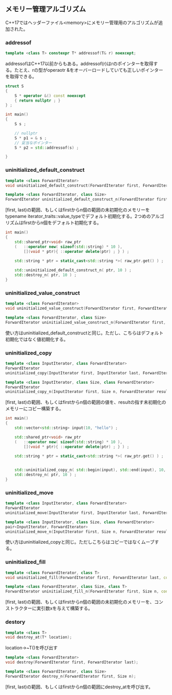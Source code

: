 ## メモリー管理アルゴリズム

C++17ではヘッダーファイル\<memory\>にメモリー管理用のアルゴリズムが追加された。

### addressof

~~~c++
template <class T> constexpr T* addressof(T& r) noexcept;
~~~

addressofはC++17以前からもある。addressof(r)はrのポインターを取得する。たとえ、rの型がoperaotr &をオーバーロードしていても正しいポインターを取得できる。

~~~cpp
struct S
{
    S * operator &() const noexcept
    { return nullptr ; } 
} ;

int main()
{
    S s ;

    // nullptr
    S * p1 = & s ;
    // 妥当なポインター
    S * p2 = std::addressof(s) ;

}
~~~

### uninitialized_default_construct

~~~c++
template <class ForwardIterator>
void uninitialized_default_construct(ForwardIterator first, ForwardIterator last);

template <class ForwardIterator, class Size>
ForwardIterator uninitialized_default_construct_n(ForwardIterator first, Size n);
~~~

[first, last)の範囲、もしくはfirstからn個の範囲の未初期化のメモリーをtypename iterator_traits<ForwardIterator>::value_typeでデフォルト初期化する。2つめのアルゴリズムはfirstからn個をデフォルト初期化する。

~~~cpp
int main()
{
    std::shared_ptr<void> raw_ptr
    (   ::operator new( sizeof(std::string) * 10 ),
        [](void * ptr){ ::operator delete(ptr) ; } ) ;
 
    std::string * ptr = static_cast<std::string *>( raw_ptr.get() ) ;

    std::uninitialized_default_construct_n( ptr, 10 ) ;
    std::destroy_n( ptr, 10 ) ;
}
~~~

### uninitialized_value_construct

~~~c++
template <class ForwardIterator>
void uninitialized_value_construct(ForwardIterator first, ForwardIterator last);

template <class ForwardIterator, class Size>
ForwardIterator uninitialized_value_construct_n(ForwardIterator first, Size n);
~~~

使い方はuninitialized_default_constructと同じ。ただし、こちらはデフォルト初期化ではなく値初期化する。

### uninitialized_copy

~~~c++
template <class InputIterator, class ForwardIterator>
ForwardIterator
uninitialized_copy(InputIterator first, InputIterator last, ForwardIterator result);

template <class InputIterator, class Size, class ForwardIterator>
ForwardIterator
uninitialized_copy_n(InputIterator first, Size n, ForwardIterator result);
~~~

[first, last)の範囲、もしくはfirstからn個の範囲の値を、resultの指す未初期化のメモリーにコピー構築する。

~~~cpp
int main()
{
    std::vector<std::string> input(10, "hello") ;

    std::shared_ptr<void> raw_ptr
    (   ::operator new( sizeof(std::string) * 10 ),
        [](void * ptr){ ::operator delete(ptr) ; } ) ;
 
    std::string * ptr = static_cast<std::string *>( raw_ptr.get() ) ;


    std::uninitialized_copy_n( std::begin(input), std::end(input), 10, ptr ) ;
    std::destroy_n( ptr, 10 ) ;
}
~~~

### uninitialized_move

~~~c++
template <class InputIterator, class ForwardIterator>
ForwardIterator
uninitialized_move(InputIterator first, InputIterator last, ForwardIterator result);

template <class InputIterator, class Size, class ForwardIterator>
pair<InputIterator, ForwardIterator>
uninitialized_move_n(InputIterator first, Size n, ForwardIterator result);
~~~

使い方はuninitialized_copyと同じ。ただしこちらはコピーではなくムーブする。

### uninitialized_fill

~~~c++
template <class ForwardIterator, class T>
void uninitialized_fill(ForwardIterator first, ForwardIterator last, const T& x);

template <class ForwardIterator, class Size, class T>
ForwardIterator uninitialized_fill_n(ForwardIterator first, Size n, const T& x);
~~~

[first, last)の範囲、もしくはfirstからn個の範囲の未初期化のメモリーを、コンストラクターに実引数xを与えて構築する。


### destory

~~~c++
template <class T>
void destroy_at(T* location);
~~~

location->~T()を呼び出す

~~~c++
template <class ForwardIterator>
void destroy(ForwardIterator first, ForwardIterator last);

template <class ForwardIterator, class Size>
ForwardIterator destroy_n(ForwardIterator first, Size n);
~~~

[first, last)の範囲、もしくはfirstからn個の範囲にdestroy_atを呼び出す。
